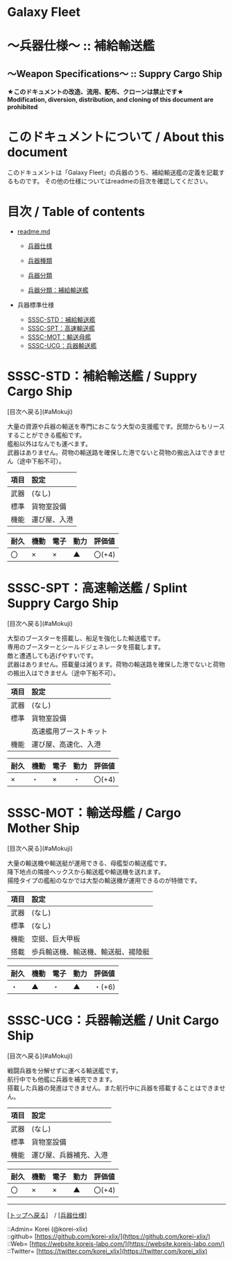 # Galaxy Fleet
  
<h1>～兵器仕様～ :: 補給輸送艦</h1>  
<h2>～Weapon Specifications～ :: Suppry Cargo Ship</h2>  
  

**★このドキュメントの改造、流用、配布、クローンは禁止です★**  
    **Modification, diversion, distribution, and cloning of this document are prohibited**  
  

<h1 id="aHowto">このドキュメントについて / About this document</h1>  
このドキュメントは「Galaxy Fleet」の兵器のうち、補給輸送艦の定義を記載するものです。  
その他の仕様についてはreadmeの目次を確認してください。  
  





<h1 id="aMokuji">目次 / Table of contents</h1>  

* [readme.md](/readme.md)
  * [兵器仕様](/unit/readme.md)
  * [兵器種類](/strategypart/readme.md#aUnitKind)
  * [兵器分類](/unit/readme.md#aUnitClass)

  * [兵器分類：補給輸送艦](/unit/readme.md#aSupplyCargoShip)

* 兵器標準仕様
  * [SSSC-STD：補給輸送艦](#aSuppryCargoShip)
  * [SSSC-SPT：高速輸送艦](#aSplintSuppryCargoShip)
  * [SSSC-MOT：輸送母艦](#aCargoMotherShip)
  * [SSSC-UCG：兵器輸送艦](#aUnitCargoShip)
  





<h1 id="aSuppryCargoShip">SSSC-STD：補給輸送艦 / Suppry Cargo Ship</h1>  
  [目次へ戻る](#aMokuji)  
  

大量の資源や兵器の輸送を専門におこなう大型の支援艦です。民間からもリースすることができる艦船です。  
艦船以外はなんでも運べます。  
武器はありません。荷物の輸送路を確保した港でないと荷物の搬出入はできません（途中下船不可）。  

|項目  |設定  |
|:--|:--|
|武器  |(なし)  |
|標準  |貨物室設備  |
|機能  |運び屋、入港  |

|耐久  |機動  |電子  |動力  |評価値    |
|:--|:--|:--|:--|:--|
| 〇   | ×   | ×   | ▲   | 〇(+4)   |
  





<h1 id="aSplintSuppryCargoShip">SSSC-SPT：高速輸送艦 / Splint Suppry Cargo Ship</h1>  
  [目次へ戻る](#aMokuji)  
  

大型のブースターを搭載し、船足を強化した輸送艦です。  
専用のブースターとシールドジェネレータを搭載します。  
敵と遭遇しても逃げやすいです。  
武器はありません。搭載量は減ります。荷物の輸送路を確保した港でないと荷物の搬出入はできません（途中下船不可）。  

|項目  |設定  |
|:--|:--|
|武器  |(なし)  |
|標準  |貨物室設備  |
|      |高速艦用ブーストキット  |
|機能  |運び屋、高速化、入港  |

|耐久  |機動  |電子  |動力  |評価値    |
|:--|:--|:--|:--|:--|
| ×   | ・   | ×   | ・   | 〇(+4)   |
  





<h1 id="aCargoMotherShip">SSSC-MOT：輸送母艦 / Cargo Mother Ship</h1>  
  [目次へ戻る](#aMokuji)  
  

大量の輸送機や輸送艇が運用できる、母艦型の輸送艦です。  
降下地点の隣接ヘックスから輸送艦や輸送機を送れます。  
揚陸タイプの艦船のなかでは大型の輸送機が運用できるのが特徴です。  

|項目  |設定  |
|:--|:--|
|武器  |(なし)  |
|標準  |(なし)  |
|機能  |空挺、巨大甲板  |
|搭載  |歩兵輸送機、輸送機、輸送艇、揚陸艇  |

|耐久  |機動  |電子  |動力  |評価値    |
|:--|:--|:--|:--|:--|
| ・   | ▲   | ・   | ▲   | ・(+6)   |
  





<h1 id="aUnitCargoShip">SSSC-UCG：兵器輸送艦 / Unit Cargo Ship</h1>  
  [目次へ戻る](#aMokuji)  
  

戦闘兵器を分解せずに運べる輸送艦です。  
航行中でも他艦に兵器を補充できます。  
搭載した兵器の発進はできません。また航行中に兵器を搭載することはできません。  

|項目  |設定  |
|:--|:--|
|武器  |(なし)  |
|標準  |貨物室設備  |
|機能  |運び屋、兵器補充、入港  |

|耐久  |機動  |電子  |動力  |評価値    |
|:--|:--|:--|:--|:--|
| 〇   | ×   | ×   | ▲   | 〇(+4)   |
  





***
[[トップへ戻る]](/readme.md)　/
[[兵器仕様]](/unit/readme.md)  
  
::Admin= Korei (@korei-xlix)  
::github= [https://github.com/korei-xlix/](https://github.com/korei-xlix/)  
::Web= [https://website.koreis-labo.com/](https://website.koreis-labo.com/)  
::Twitter= [https://twitter.com/korei_xlix](https://twitter.com/korei_xlix)  
